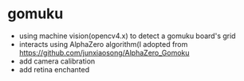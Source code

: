 # gomuku

* using machine vision(opencv4.x) to detect a gomuku board's grid
* interacts using AlphaZero algorithm(I adopted from https://github.com/junxiaosong/AlphaZero_Gomoku
* add camera calibration
* add retina enchanted
